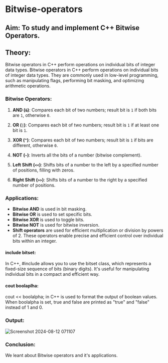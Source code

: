 # Bitwise-operators
## Aim: To study and implement C++ Bitwise Operators.
## Theory:
Bitwise operators in C++ perform operations on individual bits of integer data types.
Bitwise operators in C++ perform operations on individual bits of integer data types. They are commonly used in low-level programming, such as manipulating flags, performing bit masking, and optimizing arithmetic operations.

### Bitwise Operators:

1. **AND (`&`)**: Compares each bit of two numbers; result bit is `1` if both bits are `1`, otherwise `0`.

2. **OR (`|`)**: Compares each bit of two numbers; result bit is `1` if at least one bit is `1`.
  
3. **XOR (`^`)**: Compares each bit of two numbers; result bit is `1` if bits are different, otherwise `0`.
   
4. **NOT (`~`)**: Inverts all the bits of a number (bitwise complement).
  
5. **Left Shift (`<<`)**: Shifts bits of a number to the left by a specified number of positions, filling with zeros.
   
6. **Right Shift (`>>`)**: Shifts bits of a number to the right by a specified number of positions.
   
  
  ### Applications:
- **Bitwise AND** is used in bit masking.
- **Bitwise OR** is used to set specific bits.
- **Bitwise XOR** is used to toggle bits.
- **Bitwise NOT** is used for bitwise inversion.
- **Shift operators** are used for efficient multiplication or division by powers of 2.
These operators enable precise and efficient control over individual bits within an integer.
#### include bitset:
In C++, #include <bitset> allows you to use the bitset class, which represents a fixed-size sequence of bits (binary digits). It's useful for manipulating individual bits in a compact and efficient way.
#### cout boolaplha: 
cout << boolalpha; in C++ is used to format the output of boolean values. When boolalpha is set, true and false are printed as "true" and "false" instead of 1 and 0.


### Output:
![Screenshot 2024-08-12 071107](https://github.com/user-attachments/assets/c6eee0c3-bce4-48ec-937d-bf07998d4722)


### Conclusion:
 We leant about Bitwise operators and it's applications.
